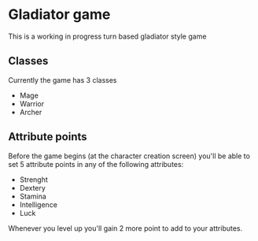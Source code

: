 # Gladiator game

This is a working in progress turn based gladiator style game

## Classes
Currently the game has 3 classes

- Mage
- Warrior
- Archer

## Attribute points

Before the game begins (at the character creation screen) you'll be able to set 5 attribute points in any of the following attributes:

- Strenght
- Dextery
- Stamina
- Intelligence
- Luck

Whenever you level up you'll gain 2 more point to add to your attributes.

